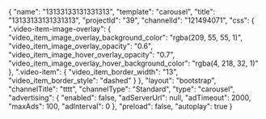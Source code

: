 {
    "name": "13133133131331313",
    "template": "carousel",
    "title": "13133133131331313",
    "projectId": "39",
    "channelId": "121494071",
    "css": {
        ".video-item-image-overlay": {
            "video_item_image_overlay_background_color": "rgba(209, 55, 55, 1)",
            "video_item_image_overlay_opacity": "0.6",
            "video_item_image_hover_overlay_opacity": "0.7",
            "video_item_image_overlay_hover_background_color": "rgba(4, 218, 32, 1)"
        },
        ".video-item": {
            "video_item_border_width": "13",
            "video_item_border_style": "dashed"
        }
    },
    "layout": "bootstrap",
    "channelTitle": "tttt",
    "channelType": "Standard",
    "type": "carousel",
    "advertising": {
        "enabled": false,
        "adServerUrl": null,
        "adTimeout": 2000,
        "maxAds": 100,
        "adInterval": 0
    },
    "preload": false,
    "autoplay": true
}
